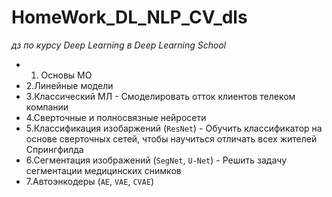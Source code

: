 # HomeWork_DL_NLP_CV_dls
*дз по курсу Deep Learning в Deep Learning School*

- 1. Основы МО
- 2.Линейные модели
- 3.Классический МЛ - Смоделировать отток клиентов телеком компании
- 4.Сверточные и полносвязные нейросети
- 5.Классификация изобаржений (`ResNet`) - Обучить классификатор на основе сверточных сетей, чтобы научиться отличать всех жителей Спрингфилда  
- 6.Сегментация изображений (`SegNet`, `U-Net`) - Решить задачу сегментации медицинских снимков  
- 7.Автоэнкодеры (`AE`, `VAE`, `CVAE`)
